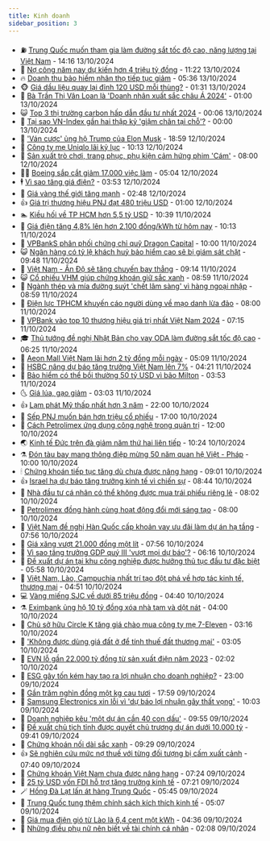 ```yaml
---
title: Kinh doanh
sidebar_position: 3
---
```


<!-- vnexpress-kinh-doanh:START -->
- ⛽️ [Trung Quốc muốn tham gia làm đường sắt tốc độ cao, năng lượng tại Việt Nam](https://vnexpress.net/trung-quoc-muon-tham-gia-lam-duong-sat-toc-do-cao-nang-luong-tai-viet-nam-4803671.html) - 14:16 13/10/2024
- 🐲 [Nợ công năm nay dự kiến hơn 4 triệu tỷ đồng](https://vnexpress.net/no-cong-nam-nay-du-kien-hon-4-trieu-ty-dong-4803654.html) - 11:22 13/10/2024
- 🔥 [Doanh thu bảo hiểm nhân thọ tiếp tục giảm](https://vnexpress.net/doanh-thu-bao-hiem-nhan-tho-tiep-tuc-giam-4803586.html) - 05:36 13/10/2024
- 🐵 [Giá dầu liệu quay lại đỉnh 120 USD mỗi thùng?](https://vnexpress.net/gia-dau-lieu-quay-lai-dinh-120-usd-moi-thung-4803417.html) - 01:31 13/10/2024
- 🦅 [Bà Trần Thị Vân Loan là &#39;Doanh nhân xuất sắc châu Á 2024&#39;](https://vnexpress.net/ba-tran-thi-van-loan-la-doanh-nhan-xuat-sac-chau-a-2024-4801529.html) - 01:00 13/10/2024
- 😺 [Top 3 thị trường carbon hấp dẫn đầu tư nhất 2024](https://vnexpress.net/top-3-thi-truong-carbon-hap-dan-dau-tu-nhat-2024-4801270.html) - 00:06 13/10/2024
- 🤩 [Tại sao VN-Index gần hai thập kỷ &#39;giậm chân tại chỗ&#39;?](https://vnexpress.net/tai-sao-vn-index-gan-hai-thap-ky-giam-chan-tai-cho-4803302.html) - 00:00 13/10/2024
- 🌮 [&#39;Ván cược&#39; ủng hộ Trump của Elon Musk](https://vnexpress.net/van-cuoc-ung-ho-trump-cua-elon-musk-4803469.html) - 18:59 12/10/2024
- 🧰 [Công ty mẹ Uniqlo lãi kỷ lục](https://vnexpress.net/cong-ty-me-uniqlo-lai-ky-luc-4803360.html) - 10:13 12/10/2024
- 🤔 [Sản xuất trò chơi, trang phục, phụ kiện cảm hứng phim &#39;Cám&#39;](https://vnexpress.net/san-xuat-tro-choi-trang-phuc-phu-kien-cam-hung-phim-cam-4803338.html) - 08:00 12/10/2024
- 🧑‍💻 [Boeing sắp cắt giảm 17.000 việc làm](https://vnexpress.net/boeing-sap-cat-giam-17-000-viec-lam-4803281.html) - 05:04 12/10/2024
- 🕴 [Vì sao tăng giá điện?](https://vnexpress.net/vi-sao-tang-gia-dien-4803207.html) - 03:53 12/10/2024
- 🦩 [Giá vàng thế giới tăng mạnh](https://vnexpress.net/gia-vang-the-gioi-tang-manh-4803183.html) - 02:48 12/10/2024
- 👍 [Giá trị thương hiệu PNJ đạt 480 triệu USD](https://vnexpress.net/gia-tri-thuong-hieu-pnj-dat-480-trieu-usd-4803148.html) - 01:00 12/10/2024
- 🏊 [Kiều hối về TP HCM hơn 5,5 tỷ USD](https://vnexpress.net/kieu-hoi-ve-tp-hcm-hon-5-5-ty-usd-4803059.html) - 10:39 11/10/2024
- 🤡 [Giá điện tăng 4,8% lên hơn 2.100 đồng/kWh từ hôm nay](https://vnexpress.net/gia-dien-tang-4-8-len-hon-2-100-dong-kwh-tu-hom-nay-4802746.html) - 10:13 11/10/2024
- 👀 [VPBankS phân phối chứng chỉ quỹ Dragon Capital](https://vnexpress.net/vpbanks-phan-phoi-chung-chi-quy-dragon-capital-4802576.html) - 10:00 11/10/2024
- 😺 [Ngân hàng có tỷ lệ khách huỷ bảo hiểm cao sẽ bị giám sát chặt](https://vnexpress.net/tang-cuong-giam-sat-ngan-hang-co-ty-le-khach-huy-bao-hiem-cao-4802987.html) - 09:48 11/10/2024
- 🦣 [Việt Nam - Ấn Độ sẽ tăng chuyến bay thẳng](https://vnexpress.net/viet-nam-an-do-se-tang-chuyen-bay-thang-4803021.html) - 09:14 11/10/2024
- 😺 [Cổ phiếu VHM giúp chứng khoán giữ sắc xanh](https://vnexpress.net/chung-khoan-11-10-co-phieu-vhm-giup-vn-index-giu-sac-xanh-4803040.html) - 08:59 11/10/2024
- 💼 [Ngành thép và mía đường suýt &#39;chết lâm sàng&#39; vì hàng ngoại nhập](https://vnexpress.net/nganh-thep-va-mia-duong-suyt-chet-lam-sang-vi-hang-ngoai-nhap-4802916.html) - 08:59 11/10/2024
- 🤗 [Điện lực TPHCM khuyến cáo người dùng về mạo danh lừa đảo](https://vnexpress.net/dien-luc-tphcm-khuyen-cao-nguoi-dung-ve-mao-danh-lua-dao-4802936.html) - 08:00 11/10/2024
- 👀 [VPBank vào top 10 thương hiệu giá trị nhất Việt Nam 2024](https://vnexpress.net/vpbank-vao-top-10-thuong-hieu-gia-tri-nhat-viet-nam-2024-4802956.html) - 07:15 11/10/2024
- 🎓 [Thủ tướng đề nghị Nhật Bản cho vay ODA làm đường sắt tốc độ cao](https://vnexpress.net/thu-tuong-de-nghi-nhat-ban-cho-vay-oda-lam-duong-sat-toc-do-cao-4802929.html) - 06:25 11/10/2024
- 🗽 [Aeon Mall Việt Nam lãi hơn 2 tỷ đồng mỗi ngày](https://vnexpress.net/aeon-mall-viet-nam-lai-hon-2-ty-dong-moi-ngay-4802831.html) - 05:09 11/10/2024
- 🚀 [HSBC nâng dự báo tăng trưởng Việt Nam lên 7%](https://vnexpress.net/hsbc-nang-du-bao-tang-truong-viet-nam-len-7-4802808.html) - 04:21 11/10/2024
- 🤗 [Bảo hiểm có thể bồi thường 50 tỷ USD vì bão Milton](https://vnexpress.net/bao-hiem-co-the-boi-thuong-50-ty-usd-vi-bao-milton-4802800.html) - 03:53 11/10/2024
- 🌜 [Giá lúa, gạo giảm](https://vnexpress.net/gia-lua-gao-giam-4802434.html) - 03:03 11/10/2024
- 👍 [Lạm phát Mỹ thấp nhất hơn 3 năm](https://vnexpress.net/lam-phat-my-thap-nhat-hon-3-nam-4802669.html) - 22:00 10/10/2024
- 🤖 [Sếp PNJ muốn bán hơn triệu cổ phiếu](https://vnexpress.net/sep-pnj-muon-ban-hon-trieu-co-phieu-4802666.html) - 17:00 10/10/2024
- 🫣 [Cách Petrolimex ứng dụng công nghệ trong quản trị](https://vnexpress.net/cach-petrolimex-ung-dung-cong-nghe-trong-quan-tri-4802433.html) - 12:00 10/10/2024
- 🌏 [Kinh tế Đức trên đà giảm năm thứ hai liên tiếp](https://vnexpress.net/kinh-te-duc-tren-da-giam-nam-thu-hai-lien-tiep-4802527.html) - 10:24 10/10/2024
- ⚗️ [Đón tàu bay mang thông điệp mừng 50 năm quan hệ Việt - Pháp](https://vnexpress.net/don-tau-bay-mang-thong-diep-mung-50-nam-quan-he-viet-phap-4802621.html) - 10:00 10/10/2024
- 🕯 [Chứng khoán tiếp tục tăng dù chưa được nâng hạng](https://vnexpress.net/chung-khoan-hom-nay-10-10-vn-index-tiep-tuc-tang-du-chua-duoc-nang-hang-4802583.html) - 09:01 10/10/2024
- 👍 [Israel hạ dự báo tăng trưởng kinh tế vì chiến sự](https://vnexpress.net/israel-ha-du-bao-tang-truong-kinh-te-vi-chien-su-4802536.html) - 08:44 10/10/2024
- 🤠 [Nhà đầu tư cá nhân có thể không được mua trái phiếu riêng lẻ](https://vnexpress.net/nha-dau-tu-ca-nhan-co-the-khong-duoc-mua-trai-phieu-rieng-le-4802515.html) - 08:02 10/10/2024
- 🌊 [Petrolimex đồng hành cùng hoạt động đổi mới sáng tạo](https://vnexpress.net/petrolimex-dong-hanh-cung-hoat-dong-doi-moi-sang-tao-4802432.html) - 08:00 10/10/2024
- 🌈 [Việt Nam đề nghị Hàn Quốc cấp khoản vay ưu đãi làm dự án hạ tầng](https://vnexpress.net/viet-nam-de-nghi-han-quoc-cap-khoan-vay-uu-dai-lam-du-an-ha-tang-4802494.html) - 07:56 10/10/2024
- 🥳 [Giá xăng vượt 21.000 đồng một lít](https://vnexpress.net/gia-xang-moi-nhat-hom-nay-10-10-4802475.html) - 07:56 10/10/2024
- 🐻 [Vì sao tăng trưởng GDP quý III &#39;vượt mọi dự báo&#39;?](https://vnexpress.net/vi-sao-tang-truong-gdp-quy-iii-vuot-moi-du-bao-4802280.html) - 06:16 10/10/2024
- 💫 [Đề xuất dự án tại khu công nghiệp được hưởng thủ tục đầu tư đặc biệt](https://vnexpress.net/de-xuat-du-an-tai-khu-cong-nghiep-duoc-huong-thu-tuc-dau-tu-dac-biet-4802391.html) - 05:58 10/10/2024
- 🤩 [Việt Nam, Lào, Campuchia nhất trí tạo đột phá về hợp tác kinh tế, thương mại](https://vnexpress.net/viet-nam-lao-campuchia-nhat-tri-tao-dot-pha-ve-hop-tac-kinh-te-thuong-mai-4802383.html) - 04:51 10/10/2024
- 💻 [Vàng miếng SJC về dưới 85 triệu đồng](https://vnexpress.net/vang-mieng-sjc-ve-duoi-85-trieu-4802396.html) - 04:40 10/10/2024
- ⚗️ [Eximbank ủng hộ 10 tỷ đồng xóa nhà tạm và dột nát](https://vnexpress.net/eximbank-ung-ho-10-ty-dong-xoa-nha-tam-va-dot-nat-4802417.html) - 04:00 10/10/2024
- 🌈 [Chủ sở hữu Circle K tăng giá chào mua công ty mẹ 7-Eleven](https://vnexpress.net/chu-so-huu-circle-k-tang-gia-chao-mua-cong-ty-me-7-eleven-4802305.html) - 03:16 10/10/2024
- 🌝 [&#39;Không được dùng giá đất ở để tính thuế đất thương mại&#39;](https://vnexpress.net/khong-duoc-dung-gia-dat-o-de-tinh-thue-dat-thuong-mai-4802315.html) - 03:05 10/10/2024
- 🥸 [EVN lỗ gần 22.000 tỷ đồng từ sản xuất điện năm 2023](https://vnexpress.net/evn-lo-gan-22-000-ty-dong-tu-san-xuat-dien-nam-2023-4802308.html) - 02:02 10/10/2024
- 🦆 [ESG gây tốn kém hay tạo ra lợi nhuận cho doanh nghiệp?](https://vnexpress.net/esg-gay-ton-kem-hay-tao-ra-loi-nhuan-cho-doanh-nghiep-4801462.html) - 23:00 09/10/2024
- 🌋 [Gần trăm nghìn đồng một kg cau tươi](https://vnexpress.net/gan-tram-nghin-dong-mot-kg-cau-tuoi-4801980.html) - 17:59 09/10/2024
- 🦍 [Samsung Electronics xin lỗi vì &#39;dự báo lợi nhuận gây thất vọng&#39;](https://vnexpress.net/samsung-electronics-xin-loi-vi-du-bao-loi-nhuan-gay-that-vong-4802187.html) - 10:03 09/10/2024
- 🤔 [Doanh nghiệp kêu &#39;một dự án cần 40 con dấu&#39;](https://vnexpress.net/doanh-nghiep-keu-mot-du-an-can-40-con-dau-4802150.html) - 09:55 09/10/2024
- 🧰 [Đề xuất chủ tịch tỉnh được quyết chủ trương dự án dưới 10.000 tỷ](https://vnexpress.net/de-xuat-chu-tich-tinh-duoc-quyet-chu-truong-du-an-duoi-10-000-ty-4802143.html) - 09:41 09/10/2024
- 🌝 [Chứng khoán nối dài sắc xanh](https://vnexpress.net/chung-khoan-noi-dai-sac-xanh-4802171.html) - 09:29 09/10/2024
- 👍 [Sẽ nghiên cứu mức nợ thuế với từng đối tượng bị cấm xuất cảnh](https://vnexpress.net/se-nghien-cuu-muc-no-thue-voi-tung-doi-tuong-bi-cam-xuat-canh-4802066.html) - 07:40 09/10/2024
- 🗽 [Chứng khoán Việt Nam chưa được nâng hạng](https://vnexpress.net/chung-khoan-viet-nam-chua-duoc-nang-hang-4802079.html) - 07:24 09/10/2024
- 🐎 [25 tỷ USD vốn FDI hỗ trợ tăng trưởng kinh tế](https://vnexpress.net/25-ty-usd-von-fdi-ho-tro-tang-truong-kinh-te-4802071.html) - 07:21 09/10/2024
- 🪄 [Hồng Đà Lạt lấn át hàng Trung Quốc](https://vnexpress.net/hong-da-lat-lan-at-hang-trung-quoc-4801557.html) - 05:45 09/10/2024
- 🎊 [Trung Quốc tung thêm chính sách kích thích kinh tế](https://vnexpress.net/trung-quoc-tung-them-chinh-sach-kich-thich-kinh-te-4802012.html) - 05:07 09/10/2024
- 🗽 [Giá mua điện gió từ Lào là 6,4 cent một kWh](https://vnexpress.net/gia-mua-dien-gio-tu-lao-la-6-4-cent-mot-kwh-4801985.html) - 04:36 09/10/2024
- 🦩 [Những điều phụ nữ nên biết về tài chính cá nhân](https://vnexpress.net/nhung-dieu-phu-nu-nen-biet-ve-tai-chinh-ca-nhan-4799992.html) - 02:08 09/10/2024<!-- vnexpress-kinh-doanh:END -->
